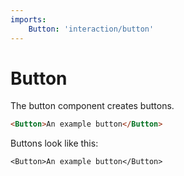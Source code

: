 ```yaml
---
imports:
    Button: 'interaction/button'
---
```


Button
====

The button component creates buttons.

```html
<Button>An example button</Button>
```

Buttons look like this:

```render html
<Button>An example button</Button>
```
